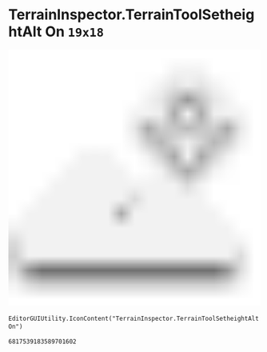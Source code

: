 # TerrainInspector.TerrainToolSetheightAlt On `19x18`
<img src="/img/TerrainInspector.TerrainToolSetheightAlt%20On.png" width=512 height=512>

``` CSharp
EditorGUIUtility.IconContent("TerrainInspector.TerrainToolSetheightAlt On")
```
```
6817539183589701602
```
